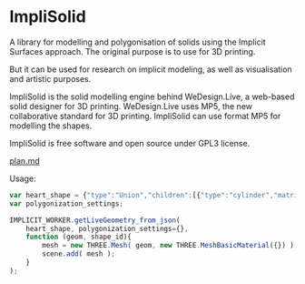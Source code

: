ImpliSolid
==========
A library for modelling and polygonisation of solids using the Implicit Surfaces approach.
The original purpose is to use for 3D printing.

But it can be used for research on implicit modeling, as well as visualisation and artistic purposes.

ImpliSolid is the solid modelling engine behind WeDesign.Live, a web-based solid designer for 3D printing.
WeDesign.Live uses MP5, the new collaborative standard for 3D printing. ImpliSolid can use format MP5 for modelling the shapes.

ImpliSolid is free software and open source under GPL3 license.

[plan.md](./plan.md)


Usage:

```javascript
var heart_shape = {"type":"Union","children":[{"type":"cylinder","matrix":[10,0,0,-3.73,0,10,0,-1.955,0,0,10,0,0,0,0,1]},{"type":"cube","matrix":[10,0,0,1.867,0,10,0,-1.732,0,0,10,0,0,0,0,1]},{"type":"cylinder","matrix":[10,0,0,1.869,0,10,0,3.688,0,0,10,0,0,0,0,1]}],"matrix":[10.0,0,0,82.637,0,10.0,0,126.373,0,0,10.0,5.0,0,0,0,1]};
var polygonization_settings;

IMPLICIT_WORKER.getLiveGeometry_from_json(
    heart_shape, polygonization_settings={},
    function (geom, shape_id){
        mesh = new THREE.Mesh( geom, new THREE.MeshBasicMaterial({}) );
        scene.add( mesh );
    }
);
```
